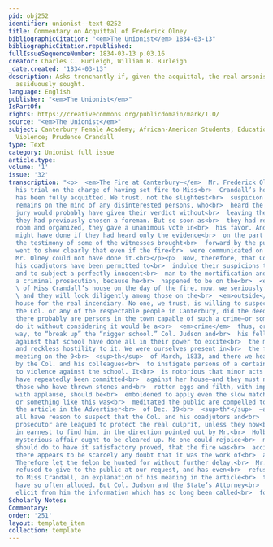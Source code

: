 ```yaml
---
pid: obj252
identifier: unionist--text-0252
title: Commentary on Acquittal of Frederick Olney
bibliographicCitation: "<em>The Unionist</em> 1834-03-13"
bibliographicCitation.republished: 
fullIssueSequenceNumber: 1834-03-13 p.03.16
creator: Charles C. Burleigh, William H. Burleigh
_date.created: '1834-03-13'
description: Asks trenchantly if, given the acquittal, the real arsonists will be
  assiduously sought.
language: English
publisher: "<em>The Unionist</em>"
IsPartOf: 
rights: https://creativecommons.org/publicdomain/mark/1.0/
source: "<em>The Unionist</em>"
subject: Canterbury Female Academy; African-American Students; Education; Race; Vigilante
  Violence; Prudence Crandall
type: Text
category: Unionist full issue
article.type: 
volume: '1'
issue: '32'
transcription: "<p>  <em>The Fire at Canterbury—</em>  Mr. Frederick Olney has had
  his trial on the charge of having set fire to Miss<br>  Crandall’s house; and he
  has been fully acquitted. We trust, not the slightest<br>  suspicion of his guilt
  remains on the mind of any disinterested persons, who<br>  heard the trial. The
  jury would probably have given their verdict without<br>  leaving their seats, if
  they had previously chosen a foreman. But so soon as<br>  they had retired to their
  room and organized, they gave a unanimous vote in<br>  his favor. And this they
  might have done if they had heard only the evidence<br>  on the part of the State—for
  the testimony of some of the witnesses brought<br>  forward by the public prosecutor,
  went to show clearly that even if the fire<br>  were communicated on the inside,
  Mr. Olney could not have done it.<br></p><p>  Now, therefore, that Col. Judson and
  his coadjutors have been permitted to<br>  indulge their suspicions to the utmost,
  and to subject a perfectly innocent<br>  man to the mortification and expense of
  a criminal prosecution, because he<br>  happened to be on the<br>  <em>inside</em>
  \ of Miss Crandall’s house on the day of the fire, now, we seriously hope the he<br>
  \ and they will look diligently among those on the<br>  <em>outside</em>  of the
  house for the real incendiary. No one, we trust, is willing to suspect<br>  that
  the Col. or any of the respectable people in Canterbury, did the deed;<br>  but
  there probably are persons in the town capable of such a crime—or some who<br>  might
  do it without considering it would be a<br>  <em>crime</em>  thus, or in any other
  way, to “break up” the “nigger school.” Col. Judson and<br>  his fellow laborers
  against that school have done all in their power to excite<br>  the most virulent
  and reckless hostility to it. We were ourselves present in<br>  the famous town
  meeting on the 9<br>  <sup>th</sup>  of March, 1833, and there we heard enough said
  by the Col. and his colleagues<br>  to instigate persons of a certain character
  to violence against the school. It<br>  is notorious that minor acts of violence
  have repeatedly been committed<br>  against her house—and they must not wonder if
  those who have thrown stones and<br>  rotten eggs and filth, with impunity if not
  with applause, should be<br>  emboldened to apply even the slow match. That this
  or something like this was<br>  meditated the public are compelled to believe by
  the article in the Advertiser<br>  of Dec. 19<br>  <sup>th*</sup>  —and will not
  all have reason to suspect that the Col. and his coadjutors and<br>  the public
  prosecutor are leagued to protect the real culprit, unless they now<br>  set about
  in earnest to find him, in the direction pointed out by Mr.<br>  Holbrook? This
  mysterious affair ought to be cleared up. No one could rejoice<br>  more than we
  should do to have it satisfactory proved, that the fire was<br>  accidental. But
  there appears to be scarcely any doubt that it was the work of<br>  an incendiary.
  Therefore let the felon be hunted for without further delay.<br>  Mr. Holbrook has
  refused to give to the public at our request, and has even<br>  refused to give
  to Miss Crandall, an explanation of his meaning in the article<br>  to which we
  have so often alluded. But Col. Judson and the State’s Attorney<br>  can doubtless
  elicit from him the information which has so long been called<br>  for in vain.<br></p>"
Scholarly Notes: 
Commentary: 
order: '251'
layout: template_item
collection: template
---
```

